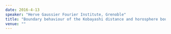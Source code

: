 ```yaml
---
date: 2016-4-13
speaker: "Herve Gaussier Fourier Institute, Grenoble"
title: "Boundary behaviour of the Kobayashi distance and horosphere boundary in complete hyperbolic manifolds."
venue: ""
---
```



